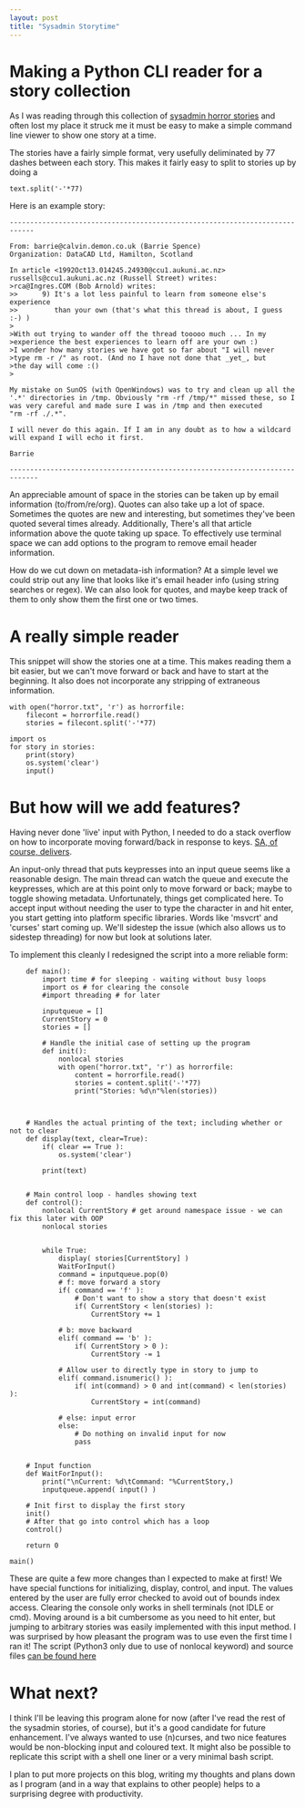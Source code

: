 ```yaml
---
layout: post
title: "Sysadmin Storytime"
---
```


# Making a Python CLI reader for a story collection
As I was reading through this collection of [sysadmin horror stories](http://www-uxsup.csx.cam.ac.uk/misc/horror.txt) and often lost my place it struck me it must be easy to make a simple command line viewer to show one story at a time. 

The stories have a fairly simple format, very usefully deliminated by 77 dashes between each story.
This makes it fairly easy to split to stories up by doing a

    text.split('-'*77)

Here is an example story:

    ----------------------------------------------------------------------------

    From: barrie@calvin.demon.co.uk (Barrie Spence)
    Organization: DataCAD Ltd, Hamilton, Scotland

    In article <1992Oct13.014245.24930@ccu1.aukuni.ac.nz> russells@ccu1.aukuni.ac.nz (Russell Street) writes:
    >rca@Ingres.COM (Bob Arnold) writes:
    >>      9) It's a lot less painful to learn from someone else's experience
    >>         than your own (that's what this thread is about, I guess :-) )
    >
    >With out trying to wander off the thread tooooo much ... In my
    >experience the best experiences to learn off are your own :)
    >I wonder how many stories we have got so far about "I will never
    >type rm -r /" as root. (And no I have not done that _yet_, but
    >the day will come :()
    >

    My mistake on SunOS (with OpenWindows) was to try and clean up all the
    '.*' directories in /tmp. Obviously "rm -rf /tmp/*" missed these, so I
    was very careful and made sure I was in /tmp and then executed
    "rm -rf ./.*".

    I will never do this again. If I am in any doubt as to how a wildcard
    will expand I will echo it first.

    Barrie

    -----------------------------------------------------------------------------

An appreciable amount of space in the stories can be taken up by email information (to/from/re/org).
Quotes can also take up a lot of space. Sometimes the quotes are new and interesting, but sometimes they've been quoted several times already. Additionally, There's all that article information above the quote taking up space.  To effectively use terminal space we can add options to the program to remove email header information.

How do we cut down on metadata-ish information? At a simple level we could strip out any line that looks like it's email header info (using string searches or regex). We can also look for quotes, and maybe keep track of them to only show them the first one or two times.

# A really simple reader
This snippet will show the stories one at a time. This makes reading them a bit easier, but we can't move forward or back and have to start at the beginning. It also does not incorporate any stripping of extraneous information.

	with open("horror.txt", 'r') as horrorfile:
		filecont = horrorfile.read()
		stories = filecont.split('-'*77)

	import os
	for story in stories:
		print(story)
		os.system('clear')
		input()
		
# But how will we add features?
Having never done 'live' input with Python, I needed to do a stack overflow on how to incorporate moving forward/back in response to keys. [SA, of course, delivers](https://stackoverflow.com/questions/9013078/how-to-read-users-input-when-in-loop-and-without-blocking-work-in-this-loop).

An input-only thread that puts keypresses into an input queue seems like a reasonable design. The main thread can watch the queue and execute the keypresses, which are at this point only to move forward or back; maybe to toggle showing metadata. 
Unfortunately, things get complicated here. To accept input without needing the user to type the character in and hit enter, you start getting into platform specific libraries. Words like 'msvcrt' and 'curses' start coming up. We'll sidestep the issue (which also allows us to sidestep threading) for now but look at solutions later.


To implement this cleanly I redesigned the script into a more reliable form:
    
        def main():
            import time # for sleeping - waiting without busy loops
            import os # for clearing the console
            #import threading # for later

            inputqueue = []
            CurrentStory = 0
            stories = []
            
            # Handle the initial case of setting up the program
            def init():
                nonlocal stories
                with open("horror.txt", 'r') as horrorfile:
                    content = horrorfile.read()
                    stories = content.split('-'*77)
                    print("Stories: %d\n"%len(stories))
                
                
            
        # Handles the actual printing of the text; including whether or not to clear
        def display(text, clear=True):
            if( clear == True ):
                os.system('clear')

            print(text)
        
        
        # Main control loop - handles showing text
        def control():
            nonlocal CurrentStory # get around namespace issue - we can fix this later with OOP
            nonlocal stories
            
                
            while True:
                display( stories[CurrentStory] )
                WaitForInput()
                command = inputqueue.pop(0)
                # f: move forward a story
                if( command == 'f' ):
                    # Don't want to show a story that doesn't exist
                    if( CurrentStory < len(stories) ):
                        CurrentStory += 1
                    
                # b: move backward
                elif( command == 'b' ):
                    if( CurrentStory > 0 ):
                        CurrentStory -= 1

                # Allow user to directly type in story to jump to
                elif( command.isnumeric() ):
                    if( int(command) > 0 and int(command) < len(stories) ):
                        CurrentStory = int(command)
                        
                # else: input error
                else:
                    # Do nothing on invalid input for now
                    pass            
        
        
        # Input function
        def WaitForInput():
            print("\nCurrent: %d\tCommand: "%CurrentStory,)
            inputqueue.append( input() )

        # Init first to display the first story
        init()
        # After that go into control which has a loop
        control()

        return 0

    main()

These are quite a few more changes than I expected to make at first! We have special functions for initializing, display, control, and input. The values entered by the user are fully error checked to avoid out of bounds index access. Clearing the console only works in shell terminals (not IDLE or cmd). 
Moving around is a bit cumbersome as you need to hit enter, but jumping to arbitrary stories was easily implemented with this input method.
I was surprised by how pleasant the program was to use even the first time I ran it! The script (Python3 only due to use of nonlocal keyword) and source files [can be found here](https://github.com/SuperThunder/SuperThunder.github.io/tree/master/content/HorrorStories)

# What next?
I think I'll be leaving this program alone for now (after I've read the rest of the sysadmin stories, of course), but it's a good candidate for future enhancement. I've always wanted to use (n)curses, and two nice features would be non-blocking input and coloured text.
It might also be possible to replicate this script with a shell one liner or a very minimal bash script.

I plan to put more projects on this blog, writing my thoughts and plans down as I program (and in a way that explains to other people) helps to a surprising degree with productivity.

